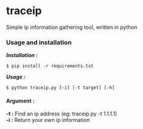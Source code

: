 # traceip
 Simple ip information gathering tool, written in python

### Usage and installation

***Installation :***
```shell
$ pip install -r requirements.txt
```
***Usage :***
```shell
$ python traceip.py [-i] [-t target] [-h]
```
#### Argument :
**-t :** Find an ip address (eg: traceip.py -t 1.1.1.1)  
**-i :** Return your own ip information
